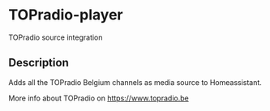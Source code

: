 # TOPradio-player
TOPradio source integration

## Description
Adds all the TOPradio Belgium channels as media source to Homeassistant.

More info about TOPradio on https://www.topradio.be